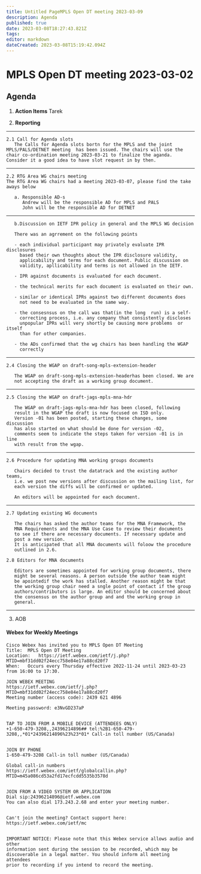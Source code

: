 ```yaml
---
title: Untitled PageMPLS Open DT meeting 2023-03-09
description: Agenda
published: true
date: 2023-03-08T18:27:43.821Z
tags: 
editor: markdown
dateCreated: 2023-03-08T15:19:42.094Z
---
```


# MPLS Open DT meeting 2023-03-02

## Agenda

1. **Action Items**
Tarek

2. **Reporting**

---
       
    2.1 Call for Agenda slots
       The Calls for Agenda slots bortn for the MPLS and the joint MPLS/PALS/DETNET meeting  has been issued. The chairs will use the chair co-ordination meeting 2023-03-21 to finalize the aganda. Consider it a good idea to have slot request in by then.
   
--- 

    2.2 RTG Area WG chairs meeting
    The RTG Area WG chairs had a meeting 2023-03-07, please find the take aways below
   
       a. Responsible AD-s
          Andrew will be the responsible AD for MPLS and PALS
          John will be the responsible AD for DETNET
---

       b.Discussion on IETF IPR policy in general and the MPLS WG decision 
             
       There was an agrrement on the following points
       
       - each individual participant may privately evaluate IPR disclosures
         based their own thoughts about the IPR disclosure validity, 
         applicability and terms for each document. Public discussion on  
         validity, apllicability and terms is not allowed in the IETF.

       - IPR against documents is evaluated for each document.

       - the technical merits for each document is evaluated on their own.

       - similar or identical IPRs against two different documents does
         not need to be evaluated in the same way.

       - the consesnsus on the call was that(in the long  run) is a self-
         correcting process, i.e. any company that consistently discloses  
         unpopular IPRs will very shortly be causing more problems  or itself 
         than for other companies.

       - the ADs confirmed that the wg chairs has been handling the WGAP
         correctly
---
       
    2.4 Closing the WGAP on draft-song-mpls-extension-header
   
       The WGAP on draft-song-mpls-extension-headerhas been closed. We are 
       not accepting the draft as a working group document.
---
       
    2.5 Closing the WGAP on draft-jags-mpls-mna-hdr
   
       The WGAP on draft-jags-mpls-mna-hdr has been closed, following
       result in the WGAP the draft is now focused on ISD only.
       Version -01 has been posted, starting these changes, some discussion
       has also started on what should be done for version -02, 
       comments seem to indicate the steps taken for version -01 is in line
       with result from the wgap.
---
       
 
    2.6 Procedure for updating MNA working groups documents
   
       Chairs decided to trust the datatrack and the existing author teams,
       i.e. we post new versions after discussion on the mailing list, for
       each version the diffs will be confirmed or updated.
       
       An editors will be appointed for each document.
---       
       
    2.7 Updating existing WG documents
   
       The chairs has asked the author teams for the MNA Framework, the
       MNA Requirements and the MNA Use Case to review their documents
       to see if there are necessary documents. If necessary update and
       post a new version.
       It is anticipated that all MNA documents will foloow the procedure 
       outlined in 2.6.
       
    2.8 Editors for MNA documents
   
       Editors are sometimes appointed for working group documents, there
       might be several reasons. A person outside the author team might 
       be apointedif the work has stalled. Another reason might be that 
       the working group chair need a sngle point of contact if the group
       authors/contributors is large. An editor should be concerned about
       the consensus on the author group and and the working group in 
       general.

---

3. AOB


#### Webex for Weekly Meetings

```
Cisco Webex has invited you to MPLS Open DT Meeting
Title: 	MPLS Open DT Meeting
Location: 	https://ietf.webex.com/ietf/j.php?MTID=mbf31dd02f24ecc758e84e17a88cd20f7
When: 	Occurs every Thursday effective 2022-11-24 until 2023-03-23 from 16:00 to 17:30.

JOIN WEBEX MEETING
https://ietf.webex.com/ietf/j.php?MTID=mbf31dd02f24ecc758e84e17a88cd20f7
Meeting number (access code): 2439 621 4896

Meeting password: e3NvGD237aP


TAP TO JOIN FROM A MOBILE DEVICE (ATTENDEES ONLY)
+1-650-479-3208,,24396214896## tel:%2B1-650-479-3208,,*01*24396214896%23%23*01* Call-in toll number (US/Canada)


JOIN BY PHONE
1-650-479-3208 Call-in toll number (US/Canada)

Global call-in numbers
https://ietf.webex.com/ietf/globalcallin.php?MTID=m45a086cd53a2fd17ecfcdd5535b3578d


JOIN FROM A VIDEO SYSTEM OR APPLICATION
Dial sip:24396214896@ietf.webex.com
You can also dial 173.243.2.68 and enter your meeting number.


Can't join the meeting? Contact support here:
https://ietf.webex.com/ietf/mc


IMPORTANT NOTICE: Please note that this Webex service allows audio and other
information sent during the session to be recorded, which may be 
discoverable in a legal matter. You should inform all meeting attendees 
prior to recording if you intend to record the meeting.

```

